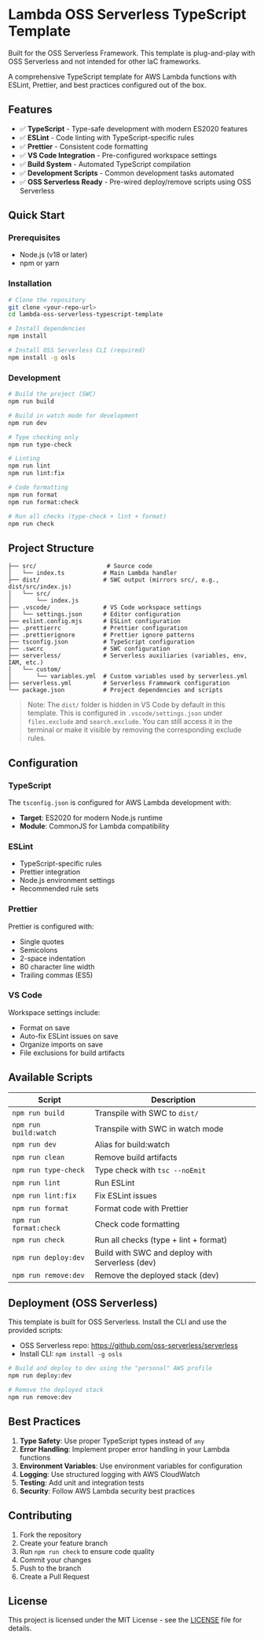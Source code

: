 # Lambda OSS Serverless TypeScript Template

Built for the OSS Serverless Framework. This template is plug-and-play with OSS Serverless and not intended for other IaC frameworks.

A comprehensive TypeScript template for AWS Lambda functions with ESLint, Prettier, and best practices configured out of the box.

## Features

- ✅ **TypeScript** - Type-safe development with modern ES2020 features
- ✅ **ESLint** - Code linting with TypeScript-specific rules
- ✅ **Prettier** - Consistent code formatting
- ✅ **VS Code Integration** - Pre-configured workspace settings
- ✅ **Build System** - Automated TypeScript compilation
- ✅ **Development Scripts** - Common development tasks automated
- ✅ **OSS Serverless Ready** - Pre-wired deploy/remove scripts using OSS Serverless

## Quick Start

### Prerequisites

- Node.js (v18 or later)
- npm or yarn

### Installation

```bash
# Clone the repository
git clone <your-repo-url>
cd lambda-oss-serverless-typescript-template

# Install dependencies
npm install

# Install OSS Serverless CLI (required)
npm install -g osls
```

### Development

```bash
# Build the project (SWC)
npm run build

# Build in watch mode for development
npm run dev

# Type checking only
npm run type-check

# Linting
npm run lint
npm run lint:fix

# Code formatting
npm run format
npm run format:check

# Run all checks (type-check + lint + format)
npm run check
```

## Project Structure

```
├── src/                    # Source code
│   └── index.ts           # Main Lambda handler
├── dist/                  # SWC output (mirrors src/, e.g., dist/src/index.js)
│   └── src/
│       └── index.js
├── .vscode/               # VS Code workspace settings
│   └── settings.json      # Editor configuration
├── eslint.config.mjs      # ESLint configuration
├── .prettierrc            # Prettier configuration
├── .prettierignore        # Prettier ignore patterns
├── tsconfig.json          # TypeScript configuration
├── .swcrc                 # SWC configuration
├── serverless/            # Serverless auxiliaries (variables, env, IAM, etc.)
│   └── custom/
│       └── variables.yml  # Custom variables used by serverless.yml
├── serverless.yml         # Serverless Framework configuration
└── package.json           # Project dependencies and scripts
```

> Note: The `dist/` folder is hidden in VS Code by default in this template. This is configured in `.vscode/settings.json` under `files.exclude` and `search.exclude`. You can still access it in the terminal or make it visible by removing the corresponding exclude rules.

## Configuration

### TypeScript

The `tsconfig.json` is configured for AWS Lambda development with:

- **Target**: ES2020 for modern Node.js runtime
- **Module**: CommonJS for Lambda compatibility

### ESLint

- TypeScript-specific rules
- Prettier integration
- Node.js environment settings
- Recommended rule sets

### Prettier

Prettier is configured with:

- Single quotes
- Semicolons
- 2-space indentation
- 80 character line width
- Trailing commas (ES5)

### VS Code

Workspace settings include:

- Format on save
- Auto-fix ESLint issues on save
- Organize imports on save
- File exclusions for build artifacts

## Available Scripts

| Script                 | Description                                     |
| ---------------------- | ----------------------------------------------- |
| `npm run build`        | Transpile with SWC to `dist/`                   |
| `npm run build:watch`  | Transpile with SWC in watch mode                |
| `npm run dev`          | Alias for build:watch                           |
| `npm run clean`        | Remove build artifacts                          |
| `npm run type-check`   | Type check with `tsc --noEmit`                  |
| `npm run lint`         | Run ESLint                                      |
| `npm run lint:fix`     | Fix ESLint issues                               |
| `npm run format`       | Format code with Prettier                       |
| `npm run format:check` | Check code formatting                           |
| `npm run check`        | Run all checks (type + lint + format)           |
| `npm run deploy:dev`   | Build with SWC and deploy with Serverless (dev) |
| `npm run remove:dev`   | Remove the deployed stack (dev)                 |

## Deployment (OSS Serverless)

This template is built for OSS Serverless. Install the CLI and use the provided scripts:

- OSS Serverless repo: https://github.com/oss-serverless/serverless
- Install CLI: `npm install -g osls`

```bash
# Build and deploy to dev using the "personal" AWS profile
npm run deploy:dev

# Remove the deployed stack
npm run remove:dev
```

## Best Practices

1. **Type Safety**: Use proper TypeScript types instead of `any`
2. **Error Handling**: Implement proper error handling in your Lambda functions
3. **Environment Variables**: Use environment variables for configuration
4. **Logging**: Use structured logging with AWS CloudWatch
5. **Testing**: Add unit and integration tests
6. **Security**: Follow AWS Lambda security best practices

## Contributing

1. Fork the repository
2. Create your feature branch
3. Run `npm run check` to ensure code quality
4. Commit your changes
5. Push to the branch
6. Create a Pull Request

## License

This project is licensed under the MIT License - see the [LICENSE](LICENSE) file for details.
